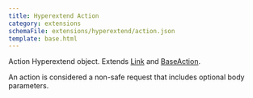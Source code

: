 ```yaml
---
title: Hyperextend Action
category: extensions
schemaFile: extensions/hyperextend/action.json
template: base.html
---
```


Action Hyperextend object. Extends [Link](/extensions/hyperextend/link) and [BaseAction](/extensions/hyperextend/baseaction).

An action is considered a non-safe request that includes optional body parameters.